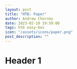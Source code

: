 ```yaml
---
layout: post
title: "HTB: Paper"
author: Andrew Cherney
date: 2023-02-10 19:59:00
tags: htb easy-box
icon: "/assets/icons/paper.png"
post_description: ""
---
```


<h1>Header 1</h1>






